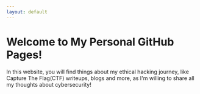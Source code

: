 ```yaml
---
layout: default
---
```


# Welcome to My Personal GitHub Pages!

In this website, you will find things about my ethical hacking journey, like Capture The Flag(CTF) writeups, blogs and more, as I'm willing to share all my thoughts about cybersecurity!